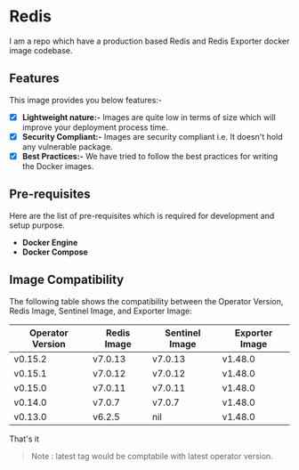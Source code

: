 # Redis

I am a repo which have a production based Redis and Redis Exporter docker image codebase.

## Features

This image provides you below features:-
- [X] **Lightweight nature:-** Images are quite low in terms of size which will improve your deployment process time.
- [X] **Security Compliant:-** Images are security compliant i.e. It doesn't hold any vulnerable package.
- [X] **Best Practices:-** We have tried to follow the best practices for writing the Docker images.

## Pre-requisites

Here are the list of pre-requisites which is required for development and setup purpose.

- **Docker Engine**
- **Docker Compose**

## Image Compatibility

The following table shows the compatibility between the Operator Version, Redis Image, Sentinel Image, and Exporter Image:

| Operator Version | Redis Image | Sentinel Image | Exporter Image |
|------------------|-------------|----------------|----------------|
| v0.15.2          | v7.0.13     | v7.0.13        | v1.48.0        |
| v0.15.1          | v7.0.12     | v7.0.12        | v1.48.0        |
| v0.15.0          | v7.0.11     | v7.0.11        | v1.48.0        |
| v0.14.0          | v7.0.7      | v7.0.7         | v1.48.0        |
| v0.13.0          | v6.2.5      | nil            | v1.48.0        |

That's it

> Note : latest tag would be comptabile with latest operator version.